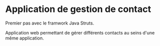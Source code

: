 # Application de gestion de contact

Premier pas avec le framwork Java Struts.

Application web permettant de gérer différents contacts au seins d'une même application.
